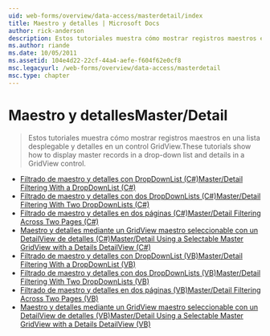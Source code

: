 ```yaml
---
uid: web-forms/overview/data-access/masterdetail/index
title: Maestro y detalles | Microsoft Docs
author: rick-anderson
description: Estos tutoriales muestra cómo mostrar registros maestros en una lista desplegable y detalles en un control GridView.
ms.author: riande
ms.date: 10/05/2011
ms.assetid: 104e4d22-22cf-44a4-aefe-f604f62e0cf8
msc.legacyurl: /web-forms/overview/data-access/masterdetail
msc.type: chapter
---
```

<a name="masterdetail"></a><span data-ttu-id="f602a-103">Maestro y detalles</span><span class="sxs-lookup"><span data-stu-id="f602a-103">Master/Detail</span></span>
====================
> <span data-ttu-id="f602a-104">Estos tutoriales muestra cómo mostrar registros maestros en una lista desplegable y detalles en un control GridView.</span><span class="sxs-lookup"><span data-stu-id="f602a-104">These tutorials show how to display master records in a drop-down list and details in a GridView control.</span></span>


- [<span data-ttu-id="f602a-105">Filtrado de maestro y detalles con DropDownList (C#)</span><span class="sxs-lookup"><span data-stu-id="f602a-105">Master/Detail Filtering With a DropDownList (C#)</span></span>](master-detail-filtering-with-a-dropdownlist-cs.md)
- [<span data-ttu-id="f602a-106">Filtrado de maestro y detalles con dos DropDownLists (C#)</span><span class="sxs-lookup"><span data-stu-id="f602a-106">Master/Detail Filtering With Two DropDownLists (C#)</span></span>](master-detail-filtering-with-two-dropdownlists-cs.md)
- [<span data-ttu-id="f602a-107">Filtrado de maestro y detalles en dos páginas (C#)</span><span class="sxs-lookup"><span data-stu-id="f602a-107">Master/Detail Filtering Across Two Pages (C#)</span></span>](master-detail-filtering-across-two-pages-cs.md)
- [<span data-ttu-id="f602a-108">Maestro y detalles mediante un GridView maestro seleccionable con un DetailView de detalles (C#)</span><span class="sxs-lookup"><span data-stu-id="f602a-108">Master/Detail Using a Selectable Master GridView with a Details DetailView (C#)</span></span>](master-detail-using-a-selectable-master-gridview-with-a-details-detailview-cs.md)
- [<span data-ttu-id="f602a-109">Filtrado de maestro y detalles con DropDownList (VB)</span><span class="sxs-lookup"><span data-stu-id="f602a-109">Master/Detail Filtering With a DropDownList (VB)</span></span>](master-detail-filtering-with-a-dropdownlist-vb.md)
- [<span data-ttu-id="f602a-110">Filtrado de maestro y detalles con dos DropDownLists (VB)</span><span class="sxs-lookup"><span data-stu-id="f602a-110">Master/Detail Filtering With Two DropDownLists (VB)</span></span>](master-detail-filtering-with-two-dropdownlists-vb.md)
- [<span data-ttu-id="f602a-111">Filtrado de maestro y detalles en dos páginas (VB)</span><span class="sxs-lookup"><span data-stu-id="f602a-111">Master/Detail Filtering Across Two Pages (VB)</span></span>](master-detail-filtering-across-two-pages-vb.md)
- [<span data-ttu-id="f602a-112">Maestro y detalles mediante un GridView maestro seleccionable con un DetailView de detalles (VB)</span><span class="sxs-lookup"><span data-stu-id="f602a-112">Master/Detail Using a Selectable Master GridView with a Details DetailView (VB)</span></span>](master-detail-using-a-selectable-master-gridview-with-a-details-detailview-vb.md)
